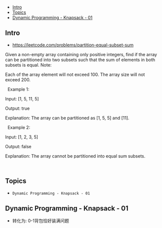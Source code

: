 - [Intro](#intro)
- [Topics](#topics)
- [Dynamic Programming - Knapsack - 01](#dynamic-programming---knapsack---01)

## Intro

- https://leetcode.com/problems/partition-equal-subset-sum

Given a non-empty array containing only positive integers, find if the array can be partitioned into two subsets such that the sum of elements in both subsets is equal.
Note:

Each of the array element will not exceed 100.
The array size will not exceed 200.

 
Example 1:

Input: [1, 5, 11, 5]

Output: true

Explanation: The array can be partitioned as [1, 5, 5] and [11].

 
Example 2:

Input: [1, 2, 3, 5]

Output: false

Explanation: The array cannot be partitioned into equal sum subsets.

 


## Topics

- `Dynamic Programming - Knapsack - 01`


## Dynamic Programming - Knapsack - 01


- 转化为: 0-1背包恰好装满问题
